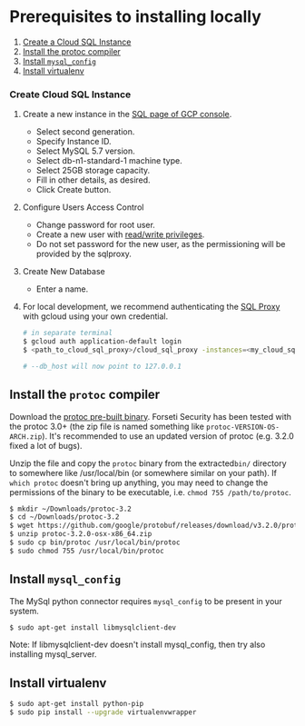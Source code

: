 # Prerequisites to installing locally

  1. [Create a Cloud SQL Instance](#create-cloud-sql-instance)
  1. [Install the protoc compiler](#install-the-protoc-compiler)
  1. [Install `mysql_config`](#install-mysql_config)
  1. [Install virtualenv](#install-virtualenv)

### Create Cloud SQL Instance
  1. Create a new instance in the [SQL page of GCP console](https://console.cloud.google.com/sql).
     * Select second generation.
     * Specify Instance ID.
     * Select MySQL 5.7 version.
     * Select db-n1-standard-1 machine type.
     * Select 25GB storage capacity.
     * Fill in other details, as desired.
     * Click Create button.
  1. Configure Users Access Control
     * Change password for root user.
     * Create a new user with [read/write privileges](https://cloud.google.com/sql/docs/mysql/users?hl=en_US#privileges).
     * Do not set password for the new user, as the permissioning will be provided by the sqlproxy.
  1. Create New Database
     * Enter a name.
  1. For local development, we recommend authenticating the
     [SQL Proxy](https://cloud.google.com/sql/docs/mysql-connect-proxy#connecting_mysql_client)
     with gcloud using your own credential.

     ```sh
     # in separate terminal
     $ gcloud auth application-default login
     $ <path_to_cloud_sql_proxy>/cloud_sql_proxy -instances=<my_cloud_sql_instance_name>=tcp:3306

     # --db_host will now point to 127.0.0.1
     ```

## Install the `protoc` compiler
Download the [protoc pre-built binary](https://github.com/google/protobuf/releases).
Forseti Security has been tested with the protoc 3.0+
(the zip file is named something like `protoc-VERSION-OS-ARCH.zip`).
It's recommended to use an updated version of protoc
(e.g. 3.2.0 fixed a lot of bugs).

Unzip the file and copy the `protoc` binary from the extracted`bin/` directory
to somewhere like /usr/local/bin (or somewhere similar on your path). If `which
protoc` doesn't bring up anything, you may need to change the permissions of the
binary to be executable, i.e. `chmod 755 /path/to/protoc`.

```sh
$ mkdir ~/Downloads/protoc-3.2
$ cd ~/Downloads/protoc-3.2
$ wget https://github.com/google/protobuf/releases/download/v3.2.0/protoc-3.2.0-osx-x86_64.zip
$ unzip protoc-3.2.0-osx-x86_64.zip
$ sudo cp bin/protoc /usr/local/bin/protoc
$ sudo chmod 755 /usr/local/bin/protoc
```

## Install `mysql_config`
The MySql python connector requires `mysql_config` to be present in your system.

```sh
$ sudo apt-get install libmysqlclient-dev
```
Note: If libmysqlclient-dev doesn't install mysql_config, then try also installing mysql_server.

## Install virtualenv
```sh
$ sudo apt-get install python-pip
$ sudo pip install --upgrade virtualenvwrapper
```
